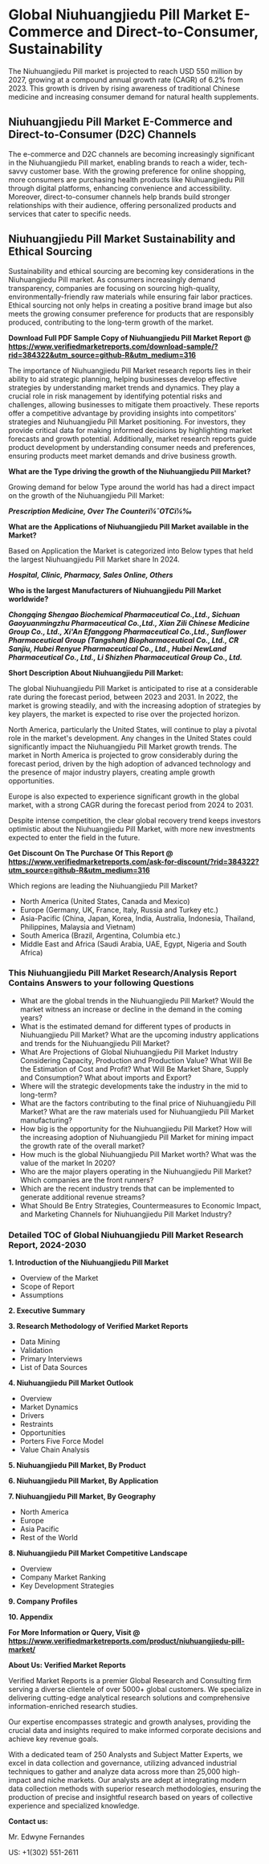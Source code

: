 <h1>Global Niuhuangjiedu Pill Market E-Commerce and Direct-to-Consumer, Sustainability</h1><p class=""><p>The Niuhuangjiedu Pill market is projected to reach USD 550 million by 2027, growing at a compound annual growth rate (CAGR) of 6.2% from 2023. This growth is driven by rising awareness of traditional Chinese medicine and increasing consumer demand for natural health supplements.</p><h2>Niuhuangjiedu Pill Market E-Commerce and Direct-to-Consumer (D2C) Channels</h2><p>The e-commerce and D2C channels are becoming increasingly significant in the Niuhuangjiedu Pill market, enabling brands to reach a wider, tech-savvy customer base. With the growing preference for online shopping, more consumers are purchasing health products like Niuhuangjiedu Pill through digital platforms, enhancing convenience and accessibility. Moreover, direct-to-consumer channels help brands build stronger relationships with their audience, offering personalized products and services that cater to specific needs.</p><h2>Niuhuangjiedu Pill Market Sustainability and Ethical Sourcing</h2><p>Sustainability and ethical sourcing are becoming key considerations in the Niuhuangjiedu Pill market. As consumers increasingly demand transparency, companies are focusing on sourcing high-quality, environmentally-friendly raw materials while ensuring fair labor practices. Ethical sourcing not only helps in creating a positive brand image but also meets the growing consumer preference for products that are responsibly produced, contributing to the long-term growth of the market.</p></p><p class=""><strong>Download Full PDF Sample Copy of Niuhuangjiedu Pill Market Report @ <a href="https://www.verifiedmarketreports.com/download-sample/?rid=384322&utm_source=github-R&utm_medium=316" target="_blank">https://www.verifiedmarketreports.com/download-sample/?rid=384322&utm_source=github-R&utm_medium=316</a></strong></p><p>The importance of&nbsp;Niuhuangjiedu Pill Market research reports lies in their ability to aid strategic planning, helping businesses develop effective strategies by understanding market trends and dynamics. They play a crucial role in risk management by identifying potential risks and challenges, allowing businesses to mitigate them proactively. These reports offer a competitive advantage by providing insights into competitors' strategies and Niuhuangjiedu Pill Market positioning. For investors, they provide critical data for making informed decisions by highlighting market forecasts and growth potential. Additionally, market research reports guide product development by understanding consumer needs and preferences, ensuring products meet market demands and drive business growth.</p><p><strong>What are the&nbsp;Type driving the growth of the Niuhuangjiedu Pill Market?</strong></p><p id="" class="">Growing demand for below Type around the world has had a direct impact on the growth of the Niuhuangjiedu Pill Market:</p><p class=""><em><strong>Prescription Medicine, Over The Counterï¼ˆOTCï¼‰</strong></em></p><p class=""><strong>What are the&nbsp;Applications&nbsp;of Niuhuangjiedu Pill Market available in the Market?</strong></p><p id="" class="">Based on Application the Market is categorized into Below types that held the largest Niuhuangjiedu Pill Market share In 2024.</p><p class=""><em><strong>Hospital, Clinic, Pharmacy, Sales Online, Others</strong></em></p><p class=""><strong>Who is the largest Manufacturers of Niuhuangjiedu Pill Market worldwide?</strong></p><p><em><strong>Chongqing Shengao Biochemical Pharmaceutical Co.,Ltd., Sichuan Gaoyuanmingzhu Pharmaceutical Co.,Ltd., Xian Zili Chinese Medicine Group Co., Ltd., Xi'An Efanggong Pharmaceutical Co.,Ltd., Sunflower Pharmaceutical Group (Tangshan) Biopharmaceutical Co., Ltd., CR Sanjiu, Hubei Renyue Pharmaceutical Co., Ltd., Hubei NewLand Pharmaceutical Co., Ltd., Li Shizhen Pharmaceutical Group Co., Ltd.</strong></em></p><p id="" class=""><strong>Short Description About Niuhuangjiedu Pill Market:</strong></p><p>The global Niuhuangjiedu Pill Market is anticipated to rise at a considerable rate during the forecast period, between 2023 and 2031. In 2022, the market is growing steadily, and with the increasing adoption of strategies by key players, the market is expected to rise over the projected horizon.</p><p>North America, particularly the United States, will continue to play a pivotal role in the market's development. Any changes in the United States could significantly impact the Niuhuangjiedu Pill Market growth trends. The market in North America is projected to grow considerably during the forecast period, driven by the high adoption of advanced technology and the presence of major industry players, creating ample growth opportunities.</p><p>Europe is also expected to experience significant growth in the global market, with a strong CAGR during the forecast period from 2024 to 2031.</p><p>Despite intense competition, the clear global recovery trend keeps investors optimistic about the Niuhuangjiedu Pill Market, with more new investments expected to enter the field in the future.</p><p id="" class=""><strong>Get Discount On The Purchase Of This Report @ <a href="https://www.verifiedmarketreports.com/ask-for-discount/?rid=384322?utm_source=github-R&utm_medium=316" target="_blank">https://www.verifiedmarketreports.com/ask-for-discount/?rid=384322?utm_source=github-R&utm_medium=316</a></strong></p><p class="">Which regions are leading the Niuhuangjiedu Pill Market?</p><ul><li>North America (United States, Canada and Mexico)</li><li>Europe (Germany, UK, France, Italy, Russia and Turkey etc.)</li><li>Asia-Pacific (China, Japan, Korea, India, Australia, Indonesia, Thailand, Philippines, Malaysia and Vietnam)</li><li>South America (Brazil, Argentina, Columbia etc.)</li><li>Middle East and Africa (Saudi Arabia, UAE, Egypt, Nigeria and South Africa)</li></ul><h3 id="" class="">This Niuhuangjiedu Pill Market Research/Analysis Report Contains Answers to your following Questions</h3><ul><li>What are the global trends in the Niuhuangjiedu Pill Market? Would the market witness an increase or decline in the demand in the coming years?</li><li>What is the estimated demand for different types of products in Niuhuangjiedu Pill Market? What are the upcoming industry applications and trends for the Niuhuangjiedu Pill Market?</li><li>What Are Projections of Global Niuhuangjiedu Pill Market Industry Considering Capacity, Production and Production Value? What Will Be the Estimation of Cost and Profit? What Will Be Market Share, Supply and Consumption? What about imports and Export?</li><li>Where will the strategic developments take the industry in the mid to long-term?</li><li>What are the factors contributing to the final price of Niuhuangjiedu Pill Market? What are the raw materials used for Niuhuangjiedu Pill Market manufacturing?</li><li>How big is the opportunity for the Niuhuangjiedu Pill Market? How will the increasing adoption of Niuhuangjiedu Pill Market for mining impact the growth rate of the overall market?</li><li>How much is the global Niuhuangjiedu Pill Market worth? What was the value of the market In 2020?</li><li>Who are the major players operating in the Niuhuangjiedu Pill Market? Which companies are the front runners?</li><li>Which are the recent industry trends that can be implemented to generate additional revenue streams?</li><li>What Should Be Entry Strategies, Countermeasures to Economic Impact, and Marketing Channels for Niuhuangjiedu Pill Market Industry?</li></ul><h3 id="" class="">Detailed TOC of Global Niuhuangjiedu Pill Market Research Report, 2024-2030</h3><p id="" class=""><strong>1. Introduction of the Niuhuangjiedu Pill Market</strong></p><ul><li>Overview of the Market</li><li>Scope of Report</li><li>Assumptions</li></ul><p id="" class=""><strong>2. Executive Summary</strong></p><p id="" class=""><strong>3. Research Methodology of Verified Market Reports</strong></p><ul><li>Data Mining</li><li>Validation</li><li>Primary Interviews</li><li>List of Data Sources</li></ul><p id="" class=""><strong>4. Niuhuangjiedu Pill Market Outlook</strong></p><ul><li>Overview</li><li>Market Dynamics</li><li>Drivers</li><li>Restraints</li><li>Opportunities</li><li>Porters Five Force Model</li><li>Value Chain Analysis</li></ul><p id="" class=""><strong>5. Niuhuangjiedu Pill Market, By Product</strong></p><p id="" class=""><strong>6. Niuhuangjiedu Pill Market, By Application</strong></p><p id="" class=""><strong>7. Niuhuangjiedu Pill Market, By Geography</strong></p><ul><li>North America</li><li>Europe</li><li>Asia Pacific</li><li>Rest of the World</li></ul><p id="" class=""><strong>8. Niuhuangjiedu Pill Market Competitive Landscape</strong></p><ul><li>Overview</li><li>Company Market Ranking</li><li>Key Development Strategies</li></ul><p id="" class=""><strong>9. Company Profiles</strong></p><p id="" class=""><strong>10. Appendix</strong></p><p id="" class=""><strong>For More Information or Query, Visit @ <a href="https://www.verifiedmarketreports.com/product/niuhuangjiedu-pill-market/" target="_blank">https://www.verifiedmarketreports.com/product/niuhuangjiedu-pill-market/</a></strong></p><p id="" class=""><strong>About Us: Verified Market Reports</strong></p><p id="" class="">Verified Market Reports is a premier Global Research and Consulting firm serving a diverse clientele of over 5000+ global customers. We specialize in delivering cutting-edge analytical research solutions and comprehensive information-enriched research studies.</p><p id="" class="">Our expertise encompasses strategic and growth analyses, providing the crucial data and insights required to make informed corporate decisions and achieve key revenue goals.</p><p id="" class="">With a dedicated team of 250 Analysts and Subject Matter Experts, we excel in data collection and governance, utilizing advanced industrial techniques to gather and analyze data across more than 25,000 high-impact and niche markets. Our analysts are adept at integrating modern data collection methods with superior research methodologies, ensuring the production of precise and insightful research based on years of collective experience and specialized knowledge.</p><p id="" class=""><strong>Contact us:</strong></p><p id="" class="">Mr. Edwyne Fernandes</p><p id="" class="">US: +1(302) 551-2611</p>
